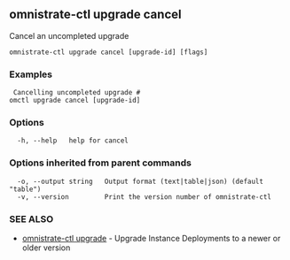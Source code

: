 ## omnistrate-ctl upgrade cancel

Cancel an uncompleted upgrade

```
omnistrate-ctl upgrade cancel [upgrade-id] [flags]
```

### Examples

```
 Cancelling uncompleted upgrade #
omctl upgrade cancel [upgrade-id]
```

### Options

```
  -h, --help   help for cancel
```

### Options inherited from parent commands

```
  -o, --output string   Output format (text|table|json) (default "table")
  -v, --version         Print the version number of omnistrate-ctl
```

### SEE ALSO

- [omnistrate-ctl upgrade](omnistrate-ctl_upgrade.md) - Upgrade Instance Deployments to a newer or older version
